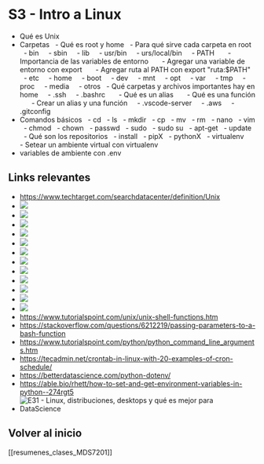 # S3 - Intro a Linux

- Qué es Unix
- Carpetas
  - Qué es root y home
  - Para qué sirve cada carpeta en root
    - bin
    - sbin
    - lib
    - usr/bin
    - urs/local/bin
    - PATH
      - Importancia de las variables de entorno
      - Agregar una variable de entorno con export
      - Agregar ruta al PATH con export "ruta:$PATH"
    - etc
    - home
    - boot
    - dev
    - mnt
    - opt
    - var
    - tmp
    - proc
    - media
    - otros
  - Qué carpetas y archivos importantes hay en home
    - .ssh
    - .bashrc
      - Qué es un alias
      - Qué es una función
      - Crear un alias y una función
    - .vscode-server
    - .aws
    - .gitconfig
- Comandos básicos
  - cd
  - ls
  - mkdir
  - cp
  - mv
  - rm
  - nano
  - vim
  - chmod
  - chown
  - passwd
  - sudo
  - sudo su
  - apt-get
  - update
    - Qué son los repositorios
  - install
  - pipX
  - pythonX
  - virtualenv
    - Setear un ambiente virtual con virtualenv
- variables de ambiente con .env
  
## Links relevantes

- https://www.techtarget.com/searchdatacenter/definition/Unix
- ![](https://www.youtube.com/watch?v=42iQKuQodW4&ab_channel=Fireship)
- ![](https://www.youtube.com/watch?v=Py4Gtp8fj1k&ab_channel=Herbertech)
- ![](https://www.youtube.com/watch?v=Y6_7xaxkPik&ab_channel=HOWTECH)
- ![](https://www.youtube.com/watch?v=ANc086VndDs&ab_channel=ContandoBits)
- ![](https://www.youtube.com/watch?v=vDOVEDl2z84&ab_channel=CoreySchafer)
- ![](https://www.youtube.com/watch?v=g2fT-g9PX9o&ab_channel=PowerCertAnimatedVideos)
- ![](https://www.youtube.com/watch?v=eGz9DS-aIeY&ab_channel=NetworkChuck)
- ![](https://www.youtube.com/watch?v=hcJYAsupyRs&ab_channel=DevtipsbyMoHo)
- ![](https://www.youtube.com/watch?v=u9ZQpKGTog4&ab_channel=Code2020)
- ![](https://i.kym-cdn.com/photos/images/newsfeed/000/089/026/sandwich.png)
- ![](https://programmerhumor.io/wp-content/uploads/2023/02/programmerhumor-io-programming-memes-bd74a05b65e71d5-608x562.jpg)
- ![](https://cdn.thenewstack.io/media/2022/08/0ae25624-exit-vim-the-arrival-way-6n632sipjag61-1024x692.jpg)
- https://www.tutorialspoint.com/unix/unix-shell-functions.htm
- https://stackoverflow.com/questions/6212219/passing-parameters-to-a-bash-function
- https://www.tutorialspoint.com/python/python_command_line_arguments.htm
- https://tecadmin.net/crontab-in-linux-with-20-examples-of-cron-schedule/
- https://betterdatascience.com/python-dotenv/
- https://able.bio/rhett/how-to-set-and-get-environment-variables-in-python--274rgt5
- ![E31 - Linux, distribuciones, desktops y qué es mejor para DataScience](https://www.youtube.com/watch?v=97nqF859K0w "E31 - Linux, distribuciones, desktops y qué es mejor para DataScience")

## Volver al inicio

[[resumenes_clases_MDS7201]]